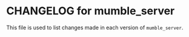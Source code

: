 # CHANGELOG for mumble_server

This file is used to list changes made in each version of `mumble_server`.
